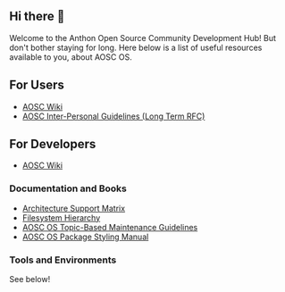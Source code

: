 ## Hi there 👋

Welcome to the Anthon Open Source Community Development Hub! But
don't bother staying for long. Here below is a list of useful resources
available to you, about AOSC OS.

## For Users

- [AOSC Wiki](https://wiki.aosc.io/)
- [AOSC Inter-Personal Guidelines (Long Term RFC)](https://wiki.aosc.io/community/guidelines/)

## For Developers

- [AOSC Wiki](https://wiki.aosc.io/)

### Documentation and Books

- [Architecture Support Matrix](https://wiki.aosc.io/aosc-os/information/arch-support/)
- [Filesystem Hierarchy](https://wiki.aosc.io/aosc-os/information/fs-hierarchy/)
- [AOSC OS Topic-Based Maintenance Guidelines](https://wiki.aosc.io/developer/packaging/topic-based-maintenance-guideline/)
- [AOSC OS Package Styling Manual](https://wiki.aosc.io/developer/packaging/package-styling-manual/)

### Tools and Environments

See below!
